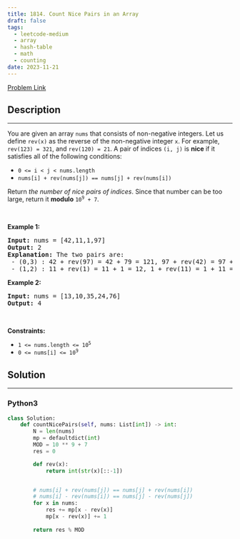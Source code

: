 ```yaml
---
title: 1814. Count Nice Pairs in an Array
draft: false
tags: 
  - leetcode-medium
  - array
  - hash-table
  - math
  - counting
date: 2023-11-21
---
```


[Problem Link](https://leetcode.com/problems/count-nice-pairs-in-an-array/)

## Description

---
<p>You are given an array <code>nums</code> that consists of non-negative integers. Let us define <code>rev(x)</code> as the reverse of the non-negative integer <code>x</code>. For example, <code>rev(123) = 321</code>, and <code>rev(120) = 21</code>. A pair of indices <code>(i, j)</code> is <strong>nice</strong> if it satisfies all of the following conditions:</p>

<ul>
	<li><code>0 &lt;= i &lt; j &lt; nums.length</code></li>
	<li><code>nums[i] + rev(nums[j]) == nums[j] + rev(nums[i])</code></li>
</ul>

<p>Return <em>the number of nice pairs of indices</em>. Since that number can be too large, return it <strong>modulo</strong> <code>10<sup>9</sup> + 7</code>.</p>

<p>&nbsp;</p>
<p><strong class="example">Example 1:</strong></p>

<pre>
<strong>Input:</strong> nums = [42,11,1,97]
<strong>Output:</strong> 2
<strong>Explanation:</strong> The two pairs are:
 - (0,3) : 42 + rev(97) = 42 + 79 = 121, 97 + rev(42) = 97 + 24 = 121.
 - (1,2) : 11 + rev(1) = 11 + 1 = 12, 1 + rev(11) = 1 + 11 = 12.
</pre>

<p><strong class="example">Example 2:</strong></p>

<pre>
<strong>Input:</strong> nums = [13,10,35,24,76]
<strong>Output:</strong> 4
</pre>

<p>&nbsp;</p>
<p><strong>Constraints:</strong></p>

<ul>
	<li><code>1 &lt;= nums.length &lt;= 10<sup>5</sup></code></li>
	<li><code>0 &lt;= nums[i] &lt;= 10<sup>9</sup></code></li>
</ul>


## Solution

---
### Python3
``` py title='count-nice-pairs-in-an-array'
class Solution:
    def countNicePairs(self, nums: List[int]) -> int:
        N = len(nums)
        mp = defaultdict(int)
        MOD = 10 ** 9 + 7
        res = 0

        def rev(x):
            return int(str(x)[::-1])


        # nums[i] + rev(nums[j]) == nums[j] + rev(nums[i])
        # nums[i] - rev(nums[i]) == nums[j] - rev(nums[j])
        for x in nums:
            res += mp[x - rev(x)]
            mp[x - rev(x)] += 1
        
        return res % MOD
```


